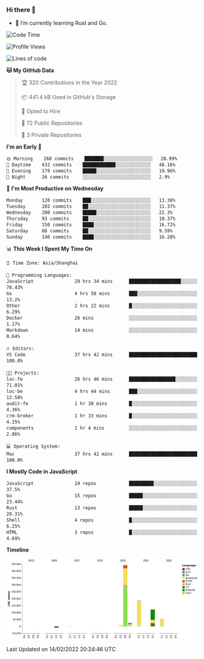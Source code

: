 ### Hi there 👋

- 🌱 I’m currently learning Rust and Go.

<!--START_SECTION:waka-->
![Code Time](http://img.shields.io/badge/Code%20Time-242%20hrs%206%20mins-blue)

![Profile Views](http://img.shields.io/badge/Profile%20Views-0-blue)

![Lines of code](https://img.shields.io/badge/From%20Hello%20World%20I%27ve%20Written-837%20Thousand%20lines%20of%20code-blue)

**🐱 My GitHub Data** 

> 🏆 320 Contributions in the Year 2022
 > 
> 📦 441.4 kB Used in GitHub's Storage 
 > 
> 💼 Opted to Hire
 > 
> 📜 72 Public Repositories 
 > 
> 🔑 3 Private Repositories  
 > 
**I'm an Early 🐤** 

```text
🌞 Morning    260 commits    ███████░░░░░░░░░░░░░░░░░░   28.99% 
🌆 Daytime    432 commits    ████████████░░░░░░░░░░░░░   48.16% 
🌃 Evening    179 commits    █████░░░░░░░░░░░░░░░░░░░░   19.96% 
🌙 Night      26 commits     ░░░░░░░░░░░░░░░░░░░░░░░░░   2.9%

```
📅 **I'm Most Productive on Wednesday** 

```text
Monday       120 commits    ███░░░░░░░░░░░░░░░░░░░░░░   13.38% 
Tuesday      102 commits    ██░░░░░░░░░░░░░░░░░░░░░░░   11.37% 
Wednesday    200 commits    █████░░░░░░░░░░░░░░░░░░░░   22.3% 
Thursday     93 commits     ██░░░░░░░░░░░░░░░░░░░░░░░   10.37% 
Friday       150 commits    ████░░░░░░░░░░░░░░░░░░░░░   16.72% 
Saturday     86 commits     ██░░░░░░░░░░░░░░░░░░░░░░░   9.59% 
Sunday       146 commits    ████░░░░░░░░░░░░░░░░░░░░░   16.28%

```


📊 **This Week I Spent My Time On** 

```text
⌚︎ Time Zone: Asia/Shanghai

💬 Programming Languages: 
JavaScript               29 hrs 34 mins      ███████████████████░░░░░░   78.43% 
Go                       4 hrs 58 mins       ███░░░░░░░░░░░░░░░░░░░░░░   13.2% 
Other                    2 hrs 22 mins       █░░░░░░░░░░░░░░░░░░░░░░░░   6.29% 
Docker                   26 mins             ░░░░░░░░░░░░░░░░░░░░░░░░░   1.17% 
Markdown                 14 mins             ░░░░░░░░░░░░░░░░░░░░░░░░░   0.64%

🔥 Editors: 
VS Code                  37 hrs 42 mins      █████████████████████████   100.0%

🐱‍💻 Projects: 
loc-fe                   26 hrs 46 mins      █████████████████░░░░░░░░   71.01% 
loc-be                   4 hrs 44 mins       ███░░░░░░░░░░░░░░░░░░░░░░   12.58% 
audit-fe                 1 hr 38 mins        █░░░░░░░░░░░░░░░░░░░░░░░░   4.36% 
crm-broker               1 hr 33 mins        █░░░░░░░░░░░░░░░░░░░░░░░░   4.15% 
components               1 hr 4 mins         ░░░░░░░░░░░░░░░░░░░░░░░░░   2.86%

💻 Operating System: 
Mac                      37 hrs 42 mins      █████████████████████████   100.0%

```

**I Mostly Code in JavaScript** 

```text
JavaScript               24 repos            █████████░░░░░░░░░░░░░░░░   37.5% 
Go                       15 repos            █████░░░░░░░░░░░░░░░░░░░░   23.44% 
Rust                     13 repos            █████░░░░░░░░░░░░░░░░░░░░   20.31% 
Shell                    4 repos             █░░░░░░░░░░░░░░░░░░░░░░░░   6.25% 
HTML                     3 repos             █░░░░░░░░░░░░░░░░░░░░░░░░   4.69%

```


**Timeline**

![Chart not found](https://raw.githubusercontent.com/elton/elton/main/charts/bar_graph.png) 


 Last Updated on 14/02/2022 20:24:46 UTC
<!--END_SECTION:waka-->

<!--
**elton/elton** is a ✨ _special_ ✨ repository because its `README.md` (this file) appears on your GitHub profile.

Here are some ideas to get you started:

- 🔭 I’m currently working on ...
- 🌱 I’m currently learning ...
- 👯 I’m looking to collaborate on ...
- 🤔 I’m looking for help with ...
- 💬 Ask me about ...
- 📫 How to reach me: ...
- 😄 Pronouns: ...
- ⚡ Fun fact: ...
-->
